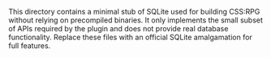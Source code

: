 This directory contains a minimal stub of SQLite used for building CSS:RPG
without relying on precompiled binaries. It only implements the small subset of
APIs required by the plugin and does not provide real database functionality.
Replace these files with an official SQLite amalgamation for full features.
